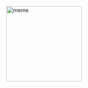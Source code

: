<img src="https://github.com/user-attachments/assets/332abb62-b9f9-469a-9ee5-8437ffbc3d36" alt="meme" width="200">
